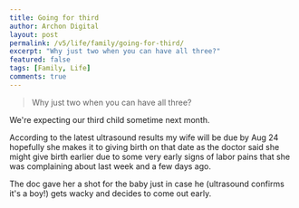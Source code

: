 ```yaml
---
title: Going for third
author: Archon Digital
layout: post
permalink: /v5/life/family/going-for-third/
excerpt: "Why just two when you can have all three?"
featured: false
tags: [Family, Life]
comments: true
---
```

<blockquote><p class="lead">Why just two when you can have all three?</p></blockquote>

We're expecting our third child sometime next month.

According to the latest ultrasound results my wife will be due by Aug 24 hopefully she makes it to giving birth on that date as the doctor said she might give birth earlier due to some very early signs of labor pains that she was complaining about last week and a few days ago.

The doc gave her a shot for the baby just in case he (ultrasound confirms it's a boy!) gets wacky and decides to come out early.